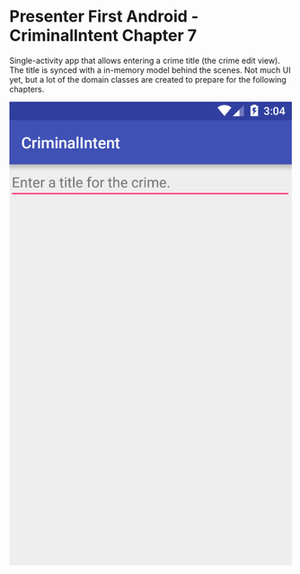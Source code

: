 # Presenter First Android - CriminalIntent Chapter 7

Single-activity app that allows entering a crime title (the crime edit view). The title is synced with a in-memory model behind the scenes. Not much UI yet, but a lot of the domain classes are created to prepare for the following chapters.

![Screenshots](screenshots.png?raw=true)
